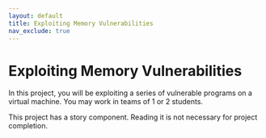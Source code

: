 ```yaml
---
layout: default
title: Exploiting Memory Vulnerabilities
nav_exclude: true
---
```


# Exploiting Memory Vulnerabilities

In this project, you will be exploiting a series of vulnerable programs
on a virtual machine. You may work in teams of 1 or 2 students.

This project has a story
component. Reading it is not
necessary for project completion.
